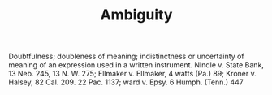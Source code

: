 ---
title: Ambiguity
letter: A
permalink: "/definitions/ambiguity.html"
body: Doubtfulness; doubleness of meaning; indistinctness or uncertainty of meaning
  of an expression used in a written instrument. Nlndle v. State Bank, 13 Neb. 245,
  13 N. W. 275; Ellmaker v. Ellmaker, 4 watts (Pa.) 89; Kroner v. Halsey, 82 Cal.
  209. 22 Pac. 1137; ward v. Epsy. 6 Humph. (Tenn.) 447
published_at: '2018-07-07'
source: Black's Law Dictionary
layout: post
---